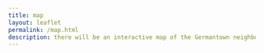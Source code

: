 ```yaml
---
title: map
layout: leaflet 
permalink: /map.html
description: there will be an interactive map of the Germantown neighboorhood here. 
---
```


